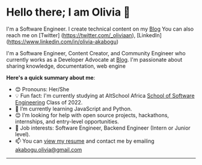 # Hello there; I am Olivia 👋



I'm a Software Engineer. I create technical content on my [Blog](https://theoliviaan.hashnode.dev)
You can also reach me on [Twitter] (https://twitter.com/_oliviaan), [LinkedIn] (https://www.linkedin.com/in/olivia-akabogu)

I'm a Software Engineer, Content Creator, and Community Engineer who currently works as a Developer Advocate at [Blog](https://theoliviaan.hashnode.dev/). I'm passionate about sharing knowledge, documentation, web engine

**Here's a quick summary about me**:

- 😊 Pronouns: Her/She
- 💡 Fun fact: I'm currently studying at AltSchool Africa [School of Software Engineering](https://altschoolafrica.com/schools/engineering) Class of 2022.
- 🌱 I’m currently learning JavaScript and Python.
- 😊 I’m looking for help with open source projects, hackathons, internships, and entry-level opportunities.
- 💼 Job interests: Software Engineer, Backend Engineer (Intern or Junior level).
- 📫 You can [view my resume](#) and contact me by emailing akabogu.olivia@gmail.com

---


